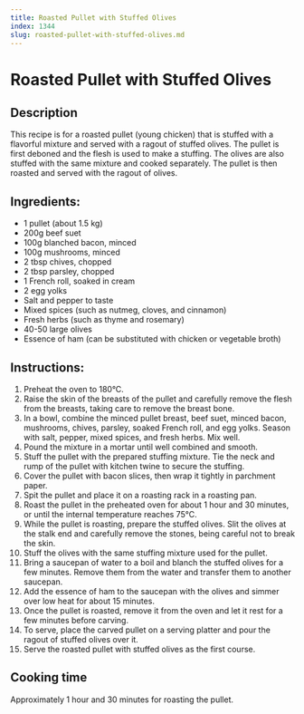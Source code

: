 ```yaml
---
title: Roasted Pullet with Stuffed Olives
index: 1344
slug: roasted-pullet-with-stuffed-olives.md
---
```


# Roasted Pullet with Stuffed Olives

## Description
This recipe is for a roasted pullet (young chicken) that is stuffed with a flavorful mixture and served with a ragout of stuffed olives. The pullet is first deboned and the flesh is used to make a stuffing. The olives are also stuffed with the same mixture and cooked separately. The pullet is then roasted and served with the ragout of olives.

## Ingredients:
- 1 pullet (about 1.5 kg)
- 200g beef suet
- 100g blanched bacon, minced
- 100g mushrooms, minced
- 2 tbsp chives, chopped
- 2 tbsp parsley, chopped
- 1 French roll, soaked in cream
- 2 egg yolks
- Salt and pepper to taste
- Mixed spices (such as nutmeg, cloves, and cinnamon)
- Fresh herbs (such as thyme and rosemary)
- 40-50 large olives
- Essence of ham (can be substituted with chicken or vegetable broth)

## Instructions:
1. Preheat the oven to 180°C.
2. Raise the skin of the breasts of the pullet and carefully remove the flesh from the breasts, taking care to remove the breast bone.
3. In a bowl, combine the minced pullet breast, beef suet, minced bacon, mushrooms, chives, parsley, soaked French roll, and egg yolks. Season with salt, pepper, mixed spices, and fresh herbs. Mix well.
4. Pound the mixture in a mortar until well combined and smooth.
5. Stuff the pullet with the prepared stuffing mixture. Tie the neck and rump of the pullet with kitchen twine to secure the stuffing.
6. Cover the pullet with bacon slices, then wrap it tightly in parchment paper.
7. Spit the pullet and place it on a roasting rack in a roasting pan.
8. Roast the pullet in the preheated oven for about 1 hour and 30 minutes, or until the internal temperature reaches 75°C.
9. While the pullet is roasting, prepare the stuffed olives. Slit the olives at the stalk end and carefully remove the stones, being careful not to break the skin.
10. Stuff the olives with the same stuffing mixture used for the pullet.
11. Bring a saucepan of water to a boil and blanch the stuffed olives for a few minutes. Remove them from the water and transfer them to another saucepan.
12. Add the essence of ham to the saucepan with the olives and simmer over low heat for about 15 minutes.
13. Once the pullet is roasted, remove it from the oven and let it rest for a few minutes before carving.
14. To serve, place the carved pullet on a serving platter and pour the ragout of stuffed olives over it.
15. Serve the roasted pullet with stuffed olives as the first course.

## Cooking time
Approximately 1 hour and 30 minutes for roasting the pullet.